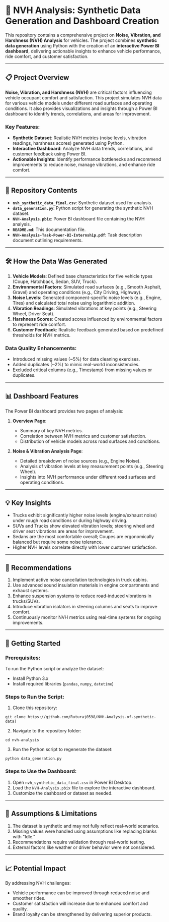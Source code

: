 # 🚗 NVH Analysis: Synthetic Data Generation and Dashboard Creation  

This repository contains a comprehensive project on **Noise, Vibration, and Harshness (NVH) Analysis** for vehicles. The project combines **synthetic data generation** using Python with the creation of an **interactive Power BI dashboard**, delivering actionable insights to enhance vehicle performance, ride comfort, and customer satisfaction.  

---

## 📋 Project Overview  

**Noise, Vibration, and Harshness (NVH)** are critical factors influencing vehicle occupant comfort and satisfaction. This project simulates NVH data for various vehicle models under different road surfaces and operating conditions. It also provides visualizations and insights through a Power BI dashboard to identify trends, correlations, and areas for improvement.  

### Key Features:  
- **Synthetic Dataset**: Realistic NVH metrics (noise levels, vibration readings, harshness scores) generated using Python.  
- **Interactive Dashboard**: Analyze NVH data trends, correlations, and customer feedback using Power BI.  
- **Actionable Insights**: Identify performance bottlenecks and recommend improvements to reduce noise, manage vibrations, and enhance ride comfort.  

---

## 📂 Repository Contents  

- **`nvh_synthetic_data_final.csv`**: Synthetic dataset used for analysis.  
- **`data_generation.py`**: Python script for generating the synthetic NVH dataset.  
- **`NVH-Analysis.pbix`**: Power BI dashboard file containing the NVH analysis.  
- **`README.md`**: This documentation file.  
- **`NVH-Analysis-Task-Power-BI-Internship.pdf`**: Task description document outlining requirements.  

---

## 🛠️ How the Data Was Generated  

1. **Vehicle Models**: Defined base characteristics for five vehicle types (Coupe, Hatchback, Sedan, SUV, Truck).  
2. **Environmental Factors**: Simulated road surfaces (e.g., Smooth Asphalt, Gravel) and operating conditions (e.g., City Driving, Highway).  
3. **Noise Levels**: Generated component-specific noise levels (e.g., Engine, Tires) and calculated total noise using logarithmic addition.  
4. **Vibration Readings**: Simulated vibrations at key points (e.g., Steering Wheel, Driver Seat).  
5. **Harshness Scores**: Created scores influenced by environmental factors to represent ride comfort.  
6. **Customer Feedback**: Realistic feedback generated based on predefined thresholds for NVH metrics.

### Data Quality Enhancements:
- Introduced missing values (~5%) for data cleaning exercises.
- Added duplicates (~2%) to mimic real-world inconsistencies.
- Excluded critical columns (e.g., Timestamp) from missing values or duplicates.

---

## 📊 Dashboard Features  

The Power BI dashboard provides two pages of analysis:  

1. **Overview Page**:
   - Summary of key NVH metrics.
   - Correlation between NVH metrics and customer satisfaction.
   - Distribution of vehicle models across road surfaces and conditions.

2. **Noise & Vibration Analysis Page**:
   - Detailed breakdown of noise sources (e.g., Engine Noise).
   - Analysis of vibration levels at key measurement points (e.g., Steering Wheel).
   - Insights into NVH performance under different road surfaces and operating conditions.

---

## 💡 Key Insights  

- Trucks exhibit significantly higher noise levels (engine/exhaust noise) under rough road conditions or during highway driving.
- SUVs and Trucks show elevated vibration levels; steering wheel and driver seat vibrations are areas for improvement.
- Sedans are the most comfortable overall; Coupes are ergonomically balanced but require some noise tolerance.
- Higher NVH levels correlate directly with lower customer satisfaction.

---

## 🚀 Recommendations  

1. Implement active noise cancellation technologies in truck cabins.
2. Use advanced sound insulation materials in engine compartments and exhaust systems.
3. Enhance suspension systems to reduce road-induced vibrations in trucks/SUVs.
4. Introduce vibration isolators in steering columns and seats to improve comfort.
5. Continuously monitor NVH metrics using real-time systems for ongoing improvements.

---

## 🔧 Getting Started  

### Prerequisites:
To run the Python script or analyze the dataset:
- Install Python 3.x
- Install required libraries (`pandas`, `numpy`, `datetime`)  

### Steps to Run the Script:
1. Clone this repository:
```
git clone https://github.com/Ruturaj0598/NVH-Analysis-of-synthetic-data)
```
2. Navigate to the repository folder:
```
cd nvh-analysis
```
3. Run the Python script to regenerate the dataset:
```
python data_generation.py
```


### Steps to Use the Dashboard:
1. Open `nvh_synthetic_data_final.csv` in Power BI Desktop.
2. Load the `NVH-Analysis.pbix` file to explore the interactive dashboard.
3. Customize the dashboard or dataset as needed.

---

## 📝 Assumptions & Limitations  

1. The dataset is synthetic and may not fully reflect real-world scenarios.
2. Missing values were handled using assumptions like replacing blanks with "Idle."
3. Recommendations require validation through real-world testing.
4. External factors like weather or driver behavior were not considered.

---

## 📈 Potential Impact  

By addressing NVH challenges:  
- Vehicle performance can be improved through reduced noise and smoother rides.
- Customer satisfaction will increase due to enhanced comfort and quality.
- Brand loyalty can be strengthened by delivering superior products.

